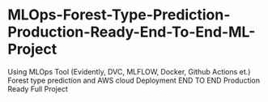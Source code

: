 # MLOps-Forest-Type-Prediction-Production-Ready-End-To-End-ML-Project
Using MLOps Tool (Evidently, DVC, MLFLOW, Docker, Github Actions et.) Forest type prediction and AWS cloud Deployment END TO END Production Ready Full Project
